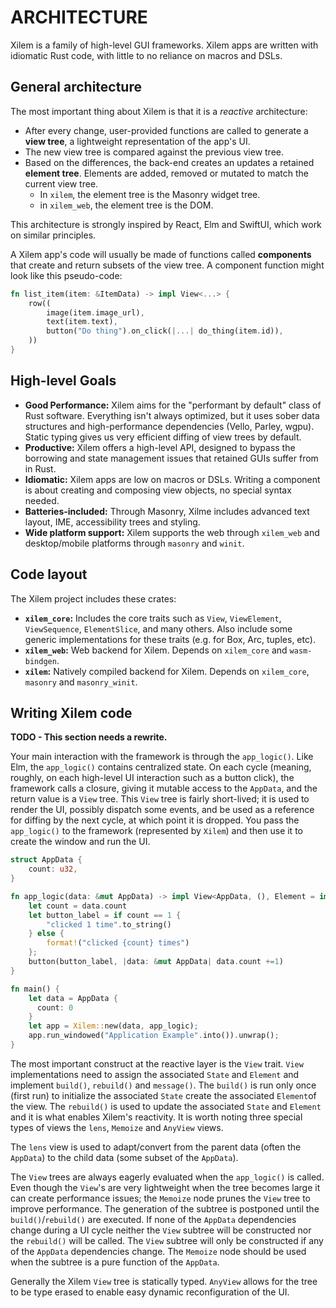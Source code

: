 # ARCHITECTURE

Xilem is a family of high-level GUI frameworks.
Xilem apps are written with idiomatic Rust code, with little to no reliance on macros and DSLs.


## General architecture

The most important thing about Xilem is that it is a *reactive* architecture:

- After every change, user-provided functions are called to generate a **view tree**, a lightweight representation of the app's UI.
- The new view tree is compared against the previous view tree.
- Based on the differences, the back-end creates an updates a retained **element tree**.
  Elements are added, removed or mutated to match the current view tree.
    - In `xilem`, the element tree is the Masonry widget tree.
    - in `xilem_web`, the element tree is the DOM.

This architecture is strongly inspired by React, Elm and SwiftUI, which work on similar principles.

A Xilem app's code will usually be made of functions called **components** that create and return subsets of the view tree.
A component function might look like this pseudo-code:

```rust
fn list_item(item: &ItemData) -> impl View<...> {
    row((
        image(item.image_url),
        text(item.text),
        button("Do thing").on_click(|...| do_thing(item.id)),
    ))
}
```


## High-level Goals

- **Good Performance:** Xilem aims for the "performant by default" class of Rust software. 
  Everything isn't always optimized, but it uses sober data structures and high-performance dependencies (Vello, Parley, wgpu).
  Static typing gives us very efficient diffing of view trees by default.
- **Productive:** Xilem offers a high-level API, designed to bypass the borrowing and state management issues that retained GUIs suffer from in Rust.
- **Idiomatic:** Xilem apps are low on macros or DSLs.
  Writing a component is about creating and composing view objects, no special syntax needed.
- **Batteries-included:** Through Masonry, Xilme includes advanced text layout, IME, accessibility trees and styling.
- **Wide platform support:** Xilem supports the web through `xilem_web` and desktop/mobile platforms through `masonry` and `winit`.


## Code layout

The Xilem project includes these crates:

- **`xilem_core`:** Includes the core traits such as `View`, `ViewElement`, `ViewSequence`, `ElementSlice`, and many others. Also include some generic implementations for these traits (e.g. for Box, Arc, tuples, etc).
- **`xilem_web`:** Web backend for Xilem. Depends on `xilem_core` and `wasm-bindgen`.
- **`xilem`:** Natively compiled backend for Xilem. Depends on `xilem_core`, `masonry` and `masonry_winit`.


## Writing Xilem code

**TODO - This section needs a rewrite.**

Your main interaction with the framework is through the `app_logic()`. Like Elm, the `app_logic()` contains centralized state. On each cycle (meaning, roughly, on each high-level UI interaction such as a button click), the framework calls a closure, giving it mutable access to the `AppData`, and the return value is a `View` tree. This `View` tree is fairly short-lived; it is used to render the UI, possibly dispatch some events, and be used as a reference for diffing by the next cycle, at which point it is dropped. You pass the `app_logic()` to the framework (represented by `Xilem`) and then use it to create the window and run the UI.

```rust
struct AppData {
    count: u32,
}

fn app_logic(data: &mut AppData) -> impl View<AppData, (), Element = impl Widget> {
    let count = data.count
    let button_label = if count == 1 {
        "clicked 1 time".to_string()
    } else {
        format!("clicked {count} times")
    };
    button(button_label, |data: &mut AppData| data.count +=1)
}

fn main() {
    let data = AppData {
      count: 0
    }
    let app = Xilem::new(data, app_logic);
    app.run_windowed("Application Example".into()).unwrap();
}
```
The most important construct at the reactive layer is the `View` trait. `View` implementations need to assign the associated `State` and `Element` and implement `build()`, `rebuild()` and `message()`. The `build()` is run only once (first run) to initialize the associated `State` create the associated `Element`of the view. The `rebuild()` is used to update the associated `State` and `Element` and it is what enables Xilem's reactivity. It is worth noting three special types of views the `lens`, `Memoize` and `AnyView` views. 

The `lens` view is used to adapt/convert from the parent data (often the `AppData`) to the child data (some subset of the `AppData`).

The `View` trees are always eagerly evaluated when the `app_logic()` is called. Even though the `View`'s are very lightweight when the tree becomes large it can create performance issues; the `Memoize` node prunes the `View` tree to improve performance. The generation of the subtree is postponed until the `build()`/`rebuild()` are executed. If none of the `AppData` dependencies change during a UI cycle neither the `View` subtree will be constructed nor the `rebuild()` will be called. The `View` subtree will only be constructed if any of the `AppData` dependencies change. The `Memoize` node should be used when the subtree is a pure function of the `AppData`.

Generally the Xilem `View` tree is statically typed. `AnyView` allows for the tree to be type erased to enable easy dynamic reconfiguration of the UI. 
